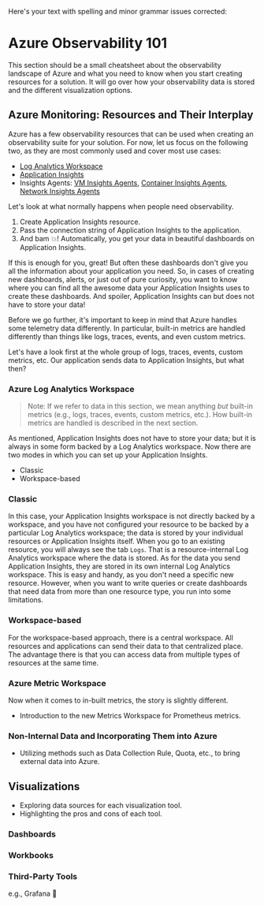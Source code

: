 Here's your text with spelling and minor grammar issues corrected:

# Azure Observability 101

<!-- > Goal: Understanding the resources involved, when each setup makes sense, and having key information on when to choose the appropriate visualization tool.-->

This section should be a small cheatsheet about the observability landscape of Azure and what you need to know when you start creating resources for a solution. It will go over how your observability data is stored and the different visualization options.

## Azure Monitoring: Resources and Their Interplay

<!-- - Main components: Data storage (Log Analytics workspace, Metrics workspaces), App Insights, Visualization (refer to Azure docs for details).
- Overlap between these components, e.g., App Insights vs Log Analytics workspace. -->

<!-- ## Data Storage

 - Differentiating between Metrics-based and Logs-based telemetry in Azure. -->

Azure has a few observability resources that can be used when creating an observability suite for your solution. For now, let us focus on the following two, as they are most commonly used and cover most use cases:

- [Log Analytics Workspace](https://learn.microsoft.com/en-us/azure/azure-monitor/logs/log-analytics-workspace-overview)
- [Application Insights](https://learn.microsoft.com/en-us/azure/azure-monitor/app/app-insights-overview)
- Insights Agents: [VM Insights Agents](https://learn.microsoft.com/en-us/azure/azure-monitor/vm/vminsights-overview), [Container Insights Agents](https://learn.microsoft.com/en-us/azure/azure-monitor/containers/container-insights-overview), [Network Insights Agents](https://learn.microsoft.com/en-us/azure/network-watcher/network-insights-overview)

Let's look at what normally happens when people need observability.

1. Create Application Insights resource.
2. Pass the connection string of Application Insights to the application.
3. And bam 💥! Automatically, you get your data in beautiful dashboards on Application Insights.

If this is enough for you, great! But often these dashboards don't give you all the information about your application you need. So, in cases of creating new dashboards, alerts, or just out of pure curiosity, you want to know where you can find all the awesome data your Application Insights uses to create these dashboards.
And spoiler, Application Insights can but does not have to store your data!

Before we go further, it's important to keep in mind that Azure handles some telemetry data differently. In particular, built-in metrics are handled differently than things like logs, traces, events, and even custom metrics.

Let's have a look first at the whole group of logs, traces, events, custom metrics, etc.
Our application sends data to Application Insights, but what then?

### Azure Log Analytics Workspace

<!--
- Understanding Log Analytics workspace-backed resources and their effective utilization. For example, telemetry data of non-workspace-backed resources can only be used within the scope of the same resource.
- Comparing a centralized workspace vs. individual (in-built) ones. -->

> Note: If we refer to data in this section, we mean anything _but_ built-in metrics (e.g., logs, traces, events, custom metrics, etc.). How built-in metrics are handled is described in the next section.

As mentioned, Application Insights does not have to store your data; but it is always in some form backed by a Log Analytics workspace. Now there are two modes in which you can set up your Application Insights.

- Classic
- Workspace-based

### Classic

In this case, your Application Insights workspace is not directly backed by a workspace, and you have not configured your resource to be backed by a particular Log Analytics workspace; the data is stored by your individual resources or Application Insights itself. When you go to an existing resource, you will always see the tab `Logs`. That is a resource-internal Log Analytics workspace where the data is stored. As for the data you send Application Insights, they are stored in its own internal Log Analytics workspace.
This is easy and handy, as you don't need a specific new resource. However, when you want to write queries or create dashboards that need data from more than one resource type, you run into some limitations.

### Workspace-based

For the workspace-based approach, there is a central workspace. All resources and applications can send their data to that centralized place. The advantage there is that you can access data from multiple types of resources at the same time.

### Azure Metric Workspace

Now when it comes to in-built metrics, the story is slightly different.

- Introduction to the new Metrics Workspace for Prometheus metrics.

### Non-Internal Data and Incorporating Them into Azure

- Utilizing methods such as Data Collection Rule, Quota, etc., to bring external data into Azure.

## Visualizations

- Exploring data sources for each visualization tool.
- Highlighting the pros and cons of each tool.

### Dashboards

### Workbooks

### Third-Party Tools

e.g., Grafana 🚀